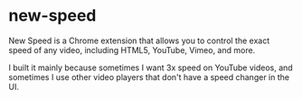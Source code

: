 # new-speed
New Speed is a Chrome extension that allows you to control the exact speed of any video, including HTML5, YouTube, Vimeo, and more. 

I built it mainly because sometimes I want 3x speed on YouTube videos, and sometimes I use other video players that don't have a speed changer in the UI.

